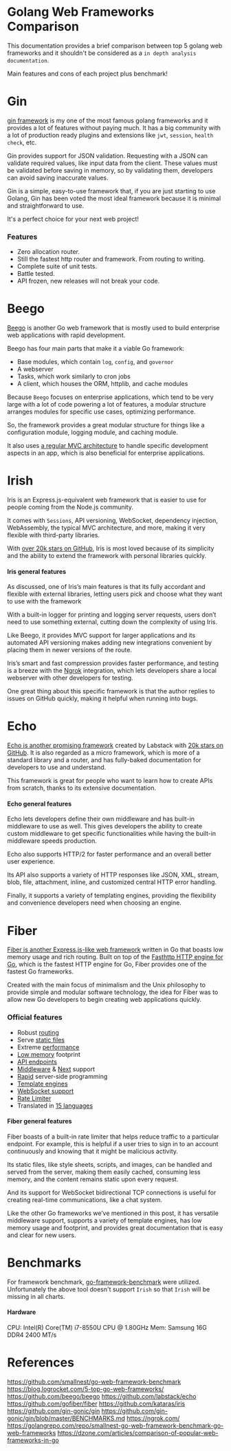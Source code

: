 # Golang Web Frameworks Comparison

This documentation provides a brief comparison between top 5 golang web frameworks and it 
shouldn't be considered as a `in depth analysis documentation`. 

Main features and cons of each project plus benchmark!


# Gin
[gin framework](https://github.com/gin-gonic/gin)  is my one of the most famous golang frameworks and it provides a lot of features without paying much.
It has a big community with a lot of production ready plugins and extensions like `jwt`, `session`, `health check`, etc. 

Gin provides support for JSON validation. Requesting with a JSON can validate required values, like input data from the client. These values must be validated before saving in memory, so by validating them, developers can avoid saving inaccurate values.

Gin is a simple, easy-to-use framework that, if you are just starting to use Golang, Gin has been voted the most ideal framework because it is minimal and straightforward to use.

It's a perfect choice for your next web project! 

### Features
-   Zero allocation router.
-   Still the fastest http router and framework. From routing to writing.
-   Complete suite of unit tests.
-   Battle tested.
-   API frozen, new releases will not break your code.

# Beego

[Beego](https://beego.me/)  is another Go web framework that is mostly used to build enterprise web applications with rapid development.

Beego has four main parts that make it a viable Go framework:

-   Base modules, which contain  `log`,  `config`, and  `governor`
-   A webserver
-   Tasks, which work similarly to cron jobs
-   A client, which houses the ORM, httplib, and cache modules


Because `Beego` focuses on enterprise applications, which tend to be very large with a lot of code powering a lot of features, a modular structure arranges modules for specific use cases, optimizing performance.

So, the framework provides a great modular structure for things like a configuration module, logging module, and caching module.

It also uses  [a regular MVC architecture](https://github.com/beego/beedoc/tree/master/en-US/mvc)  to handle specific development aspects in an app, which is also beneficial for enterprise applications.



# Irish

Iris is an Express.js-equivalent web framework that is easier to use for people coming from the Node.js community.

It comes with  `Sessions`, API versioning, WebSocket, dependency injection, WebAssembly, the typical MVC architecture, and more, making it very flexible with third-party libraries.

With  [over 20k stars on GitHub](https://github.com/kataras/iris), Iris is most loved because of its simplicity and the ability to extend the framework with personal libraries quickly.

#### Iris general features

As discussed, one of Iris’s main features is that its fully accordant and flexible with external libraries, letting users pick and choose what they want to use with the framework

With a built-in logger for printing and logging server requests, users don’t need to use something external, cutting down the complexity of using Iris.

Like Beego, it provides MVC support for larger applications and its automated API versioning makes adding new integrations convenient by placing them in newer versions of the route.

Iris’s smart and fast compression provides faster performance, and testing is a breeze with the [Ngrok](https://ngrok.com/) integration, which lets developers share a local webserver with other developers for testing.

One great thing about this specific framework is that the author replies to issues on GitHub quickly, making it helpful when running into bugs.

# Echo
[Echo is another promising framework](https://echo.labstack.com/)  created by Labstack with  [20k stars on GitHub](https://github.com/labstack/echo). It is also regarded as a micro framework, which is more of a standard library and a router, and has fully-baked documentation for developers to use and understand.

This framework is great for people who want to learn how to create APIs from scratch, thanks to its extensive documentation.

#### Echo general features

Echo lets developers define their own middleware and has built-in middleware to use as well. This gives developers the ability to create custom middleware to get specific functionalities while having the built-in middleware speeds production.

Echo also supports HTTP/2 for faster performance and an overall better user experience.

Its API also supports a variety of HTTP responses like JSON, XML, stream, blob, file, attachment, inline, and customized central HTTP error handling.

Finally, it supports a variety of templating engines, providing the flexibility and convenience developers need when choosing an engine.

# Fiber

[Fiber is another Express.js-like web framework](https://github.com/gofiber/fiber)  written in Go that boasts low memory usage and rich routing. Built on top of the  [Fasthttp HTTP engine for Go](https://github.com/valyala/fasthttp), which is the fastest HTTP engine for Go, Fiber provides one of the fastest Go frameworks.

Created with the main focus of minimalism and the Unix philosophy to provide simple and modular software technology, the idea for Fiber was to allow new Go developers to begin creating web applications quickly.

### Official features
-   Robust  [routing](https://docs.gofiber.io/routing)
-   Serve  [static files](https://docs.gofiber.io/api/app#static)
-   Extreme  [performance](https://docs.gofiber.io/extra/benchmarks)
-   [Low memory](https://docs.gofiber.io/extra/benchmarks)  footprint
-   [API endpoints](https://docs.gofiber.io/api/ctx)
-   [Middleware](https://docs.gofiber.io/middleware)  &  [Next](https://docs.gofiber.io/api/ctx#next)  support
-   [Rapid](https://dev.to/koddr/welcome-to-fiber-an-express-js-styled-fastest-web-framework-written-with-on-golang-497)  server-side programming
-   [Template engines](https://github.com/gofiber/template)
-   [WebSocket support](https://github.com/gofiber/websocket)
-   [Rate Limiter](https://docs.gofiber.io/api/middleware/limiter)
-   Translated in  [15 languages](https://docs.gofiber.io/)

#### Fiber general features

Fiber boasts of a built-in rate limiter that helps reduce traffic to a particular endpoint. For example, this is helpful if a user tries to sign in to an account continuously and knowing that it might be malicious activity.

Its static files, like style sheets, scripts, and images, can be handled and served from the server, making them easily cached, consuming less memory, and the content remains static upon every request.

And its support for WebSocket bidirectional TCP connections is useful for creating real-time communications, like a chat system.

Like the other Go frameworks we’ve mentioned in this post, it has versatile middleware support, supports a variety of template engines, has low memory usage and footprint, and provides great documentation that is easy and clear for new users.


# Benchmarks

For framework benchmark, [go-framework-benchmark](https://github.com/smallnest/go-web-framework-benchmark) were utilized. 
Unfortunately the above tool doesn't support `Irish` so that `Irish` will be missing in all charts. 





#### Hardware
CPU: Intel(R) Core(TM) i7-8550U CPU @ 1.80GHz
Mem: Samsung 16G DDR4 2400 MT/s

# References
https://github.com/smallnest/go-web-framework-benchmark
https://blog.logrocket.com/5-top-go-web-frameworks/
https://github.com/beego/beego
https://github.com/labstack/echo
https://github.com/gofiber/fiber
https://github.com/kataras/iris
https://github.com/gin-gonic/gin
https://github.com/gin-gonic/gin/blob/master/BENCHMARKS.md
https://ngrok.com/
https://golangrepo.com/repo/smallnest-go-web-framework-benchmark-go-web-frameworks
https://dzone.com/articles/comparison-of-popular-web-frameworks-in-go

